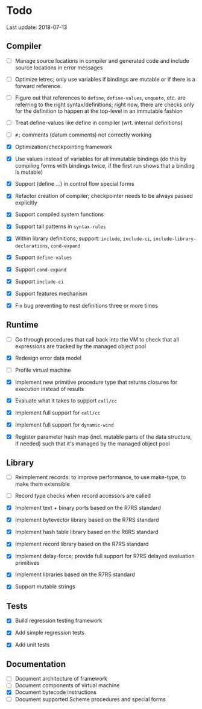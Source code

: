 # Todo

Last update: 2018-07-13


## Compiler

- [ ] Manage source locations in compiler and generated code and include source locations in error messages
- [ ] Optimize letrec; only use variables if bindings are mutable or if there is a forward reference.
- [ ] Figure out that references to `define`, `define-values`, `unquote`, etc. are referring to the right
      syntax/definitions; right now, there are checks only for the definition to happen at the top-level in an
      immutable fashion
- [ ] Treat define-values like define in compiler (wrt. internal definitions)
- [ ] `#;` comments (datum comments) not correctly working
- [X] Optimization/checkpointing framework
- [X] Use values instead of variables for all immutable bindings (do this by compiling
      forms with bindings twice, if the first run shows that a binding is mutable)
- [X] Support (define ...) in control flow special forms
- [X] Refactor creation of compiler; checkpointer needs to be always passed explicitly
- [X] Support compiled system functions
- [X] Support tail patterns in `syntax-rules`
- [X] Within library definitions, support: `include`, `include-ci`, `include-library-declarations`, `cond-expand`
- [X] Support `define-values`
- [X] Support `cond-expand`
- [X] Support `include-ci`
- [X] Support features mechanism
- [X] Fix bug preventing to nest definitions three or more times


## Runtime

- [ ] Go through procedures that call back into the VM to check that all expressions are
      tracked by the managed object pool
- [X] Redesign error data model
- [ ] Profile virtual machine
- [X] Implement new primitive procedure type that returns closures for execution instead
      of results
- [X] Evaluate what it takes to support `call/cc`
- [X] Implement full support for `call/cc`
- [X] Implement full support for `dynamic-wind`
- [X] Register parameter hash map (incl. mutable parts of the data structure, if needed)
      such that it's managed by the managed object pool


## Library

- [ ] Reimplement records: to improve performance, to use make-type, to make them extensible
- [ ] Record type checks when record accessors are called
- [X] Implement text + binary ports based on the R7RS standard
- [X] Implement bytevector library based on the R7RS standard
- [X] Implement hash table library based on the R6RS standard
- [X] Implement record library based on the R7RS standard
- [X] Implement delay-force; provide full support for R7RS delayed evaluation primitives
- [X] Implement libraries based on the R7RS standard
- [X] Support mutable strings


## Tests

- [X] Build regression testing framework
- [X] Add simple regression tests 
- [X] Add unit tests


## Documentation

- [ ] Document architecture of framework
- [ ] Document components of virtual machine
- [X] Document bytecode instructions
- [ ] Document supported Scheme procedures and special forms
